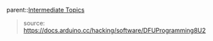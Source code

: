 parent::[Intermediate Topics](Intermediate%20Topics.md)

> source: https://docs.arduino.cc/hacking/software/DFUProgramming8U2